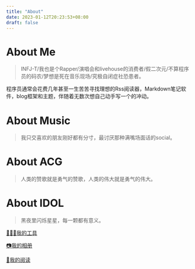 ```yaml
---
title: "About"
date: 2023-01-12T20:23:53+08:00
draft: false
---
```


# About Me
> INFJ-T/我也是个Rapper/演唱会和livehouse的消费者/假二次元/不算程序员的码农/梦想是死在音乐现场/究极自闭症社恐患者。

程序员通常会花费几年甚至一生苦苦寻找理想的Rss阅读器，Markdown笔记软件，blog框架和主题，伴随着无数次想自己动手写一个的冲动。

# About Music
> 我只交喜欢的朋友刚好都有分寸，最讨厌那种满嘴场面话的social。

# About ACG
> 人类的赞歌就是勇气的赞歌，人类的伟大就是勇气的伟大。

# About IDOL
> 黑夜里闪烁星星，每一颗都有意义。



[👨🏻‍💻我的工具](https://tools.voidmu.com/)

[📷我的相册](https://pics.voidmu.com/)

[📖我的阅读](https://weread.voidmu.com/)
